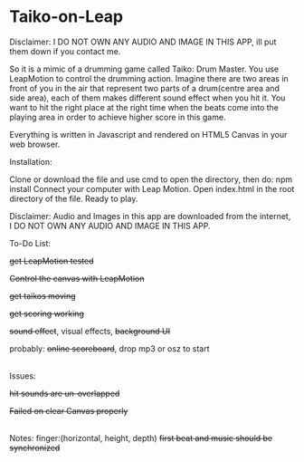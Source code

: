 # Taiko-on-Leap
Disclaimer: I DO NOT OWN ANY AUDIO AND IMAGE IN THIS APP, ill put them down if you contact me.

So it is a mimic of a drumming game called Taiko: Drum Master. You use LeapMotion to control the drumming action. Imagine there are two areas in front of you in the air that represent two parts of a drum(centre area and side area), each of them makes different sound effect when you hit it. You want to hit the right place at the right time when the beats come into the playing area in order to achieve higher score in this game.

Everything is written in Javascript and rendered on HTML5 Canvas in your web browser.

Installation:

Clone or download the file and use cmd to open the directory, then do:
npm install
Connect your computer with Leap Motion.
Open index.html in the root directory of the file.
Ready to play.

Disclaimer: Audio and Images in this app are downloaded from the internet, I DO NOT OWN ANY AUDIO AND IMAGE IN THIS APP.

To-Do List:
<p><strike>get LeapMotion tested</strike></p>
<p><strike>Control the canvas with LeapMotion</strike></p>
<p><strike>get taikos moving</strike></p>
<p><strike>get scoring working</strike></p>
<p><strike>sound effect</strike>, visual effects, <strike>background UI</strike></p>
<p>probably: <strike>online scoreboard</strike>, drop mp3 or osz to start</p>
<br>
Issues:
<p><strike>hit sounds are un-overlapped</strike></p>
<p><strike>Failed on clear Canvas properly</strike></p>
<br>
Notes:
finger:(horizontal, height, depth)
<strike>first beat and music should be synchronized</strike>
